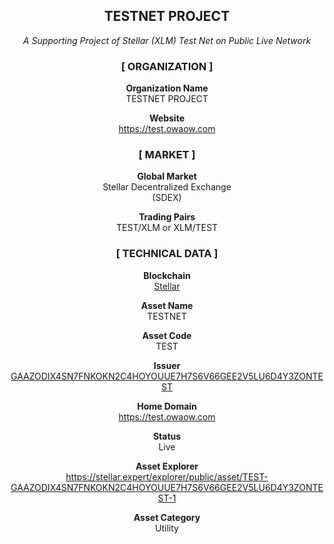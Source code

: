 <div align="center">
<h2>TESTNET PROJECT</h2>
<i>A Supporting Project of Stellar (XLM) Test Net on Public Live Network</i><br>

<h3><strong>[ ORGANIZATION ]</strong></h3> 

<strong>Organization Name</strong> 
<br>TESTNET PROJECT<br> 

<strong>Website</strong>
<br><a href="https://test.owaow.com" target="_blank">https://test.owaow.com</a><br> 

<h3><strong>[ MARKET ]</strong></h3>

<strong>Global Market</strong>
<br>Stellar Decentralized Exchange<br>(SDEX)<br>

<strong>Trading Pairs</strong>
<br>TEST/XLM or XLM/TEST<br> 

<h3><strong>[ TECHNICAL DATA ]</strong></h3> 

<strong>Blockchain</strong>
<br><a href="https://stellar.org" target="_blank">Stellar</a><br> 

<strong>Asset Name</strong>
<br>TESTNET<br>

<strong>Asset Code</strong>
<br>TEST<br>

<strong>Issuer</strong>
<br><a href="https://stellar.expert/explorer/public/account/GAAZODIX4SN7FNKOKN2C4HOYOUUE7H7S6V66GEE2V5LU6D4Y3ZONTEST" target="_blank">GAAZODIX4SN7FNKOKN2C4HOYOUUE7H7S6V66GEE2V5LU6D4Y3ZONTEST</a><br> 

<strong>Home Domain</strong>
<br><a href="https://test.owaow.com" target="_blank">https://test.owaow.com</a><br> 

<strong>Status</strong>
<br>Live<br> 

<strong>Asset Explorer</strong>
<br><a href="https://stellar.expert/explorer/public/asset/TEST-GAAZODIX4SN7FNKOKN2C4HOYOUUE7H7S6V66GEE2V5LU6D4Y3ZONTEST-1" target="_blank">https://stellar.expert/explorer/public/asset/TEST-GAAZODIX4SN7FNKOKN2C4HOYOUUE7H7S6V66GEE2V5LU6D4Y3ZONTEST-1</a><br> 

<strong>Asset Category</strong>
<br>Utility<br> 
</div>

